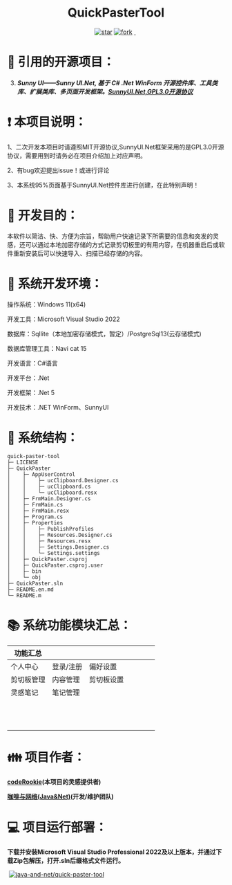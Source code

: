 <h1 align="center">QuickPasterTool</h1>
<p align="center">
	<a href='https://gitee.com/java-and-net/quick-paster-tool/stargazers'><img src='https://gitee.com/java-and-net/quick-paster-tool/badge/star.svg?theme=dark' alt='star'></img></a>
        <a href='https://gitee.com/java-and-net/quick-paster-tool/fork'><img src='https://gitee.com/java-and-net/quick-paster-tool/badge/fork.svg?theme=dark' alt='fork'></img></a>
        <a href='https://img.shields.io/travis/antvis/g2.svg'><img src="https://img.shields.io/travis/antvis/g2.svg" alt=""></img>
        <a href='https://img.shields.io/badge/license-MIT-000000.svg'><img src="https://img.shields.io/badge/license-MIT-000000.svg" alt=""></img></a>
        <a href='https://img.shields.io/badge/language-C#-red.svg'><img src="https://img.shields.io/badge/language-CSharp-red.svg" alt=""></img></a>
</p>


#  :pray: 引用的开源项目：

3. ##### Sunny UI——Sunny UI.Net, 基于 C# .Net WinForm 开源控件库、工具类库、扩展类库、多页面开发框架。[SunnyUI.Net,GPL3.0开源协议](https://gitee.com/yhuse/SunnyUI)

#  :exclamation: 本项目说明：

1、二次开发本项目时请遵照MIT开源协议,SunnyUI.Net框架采用的是GPL3.0开源协议，需要用到时请务必在项目介绍加上对应声明。

2、有bug欢迎提出issue！或进行评论

3、本系统95%页面基于SunnyUI.Net控件库进行创建，在此特别声明！

#  :thought_balloon: 开发目的：

本软件以简洁、快、方便为宗旨，帮助用户快速记录下所需要的信息和突发的灵感，还可以通过本地加密存储的方式记录剪切板里的有用内容，在机器重启后或软件重新安装后可以快速导入、扫描已经存储的内容。

#  :mag_right: 系统开发环境：

操作系统：Windows 11(x64)

开发工具：Microsoft Visual Studio 2022

数据库：Sqllite（本地加密存储模式，暂定）/PostgreSql13(云存储模式)

数据库管理工具：Navi cat 15

开发语言：C#语言

开发平台：.Net

开发框架：.Net 5

开发技术：.NET WinForm、SunnyUI

#  :open_file_folder: 系统结构：
```tree
quick-paster-tool
├─ LICENSE
├─ QuickPaster
│    ├─ AppUserControl
│    │    ├─ ucClipboard.Designer.cs
│    │    ├─ ucClipboard.cs
│    │    └─ ucClipboard.resx
│    ├─ FrmMain.Designer.cs
│    ├─ FrmMain.cs
│    ├─ FrmMain.resx
│    ├─ Program.cs
│    ├─ Properties
│    │    ├─ PublishProfiles
│    │    ├─ Resources.Designer.cs
│    │    ├─ Resources.resx
│    │    ├─ Settings.Designer.cs
│    │    └─ Settings.settings
│    ├─ QuickPaster.csproj
│    ├─ QuickPaster.csproj.user
│    ├─ bin
│    └─ obj
├─ QuickPaster.sln
├─ README.en.md
└─ README.m
```

#  :books: 系统功能模块汇总：

| 功能汇总   |           |            |      |      |      |      |
| ---------- | --------- | ---------- | ---- | ---- | ---- | ---- |
| 个人中心   | 登录/注册 | 偏好设置   |      |      |      |      |
| 剪切板管理 | 内容管理  | 剪切板设置 |      |      |      |      |
| 灵感笔记   | 笔记管理  |            |      |      |      |      |
|            |           |            |      |      |      |      |
|            |           |            |      |      |      |      |
|            |           |            |      |      |      |      |
|            |           |            |      |      |      |      |
|            |           |            |      |      |      |      |
|            |           |            |      |      |      |      |
|            |           |            |      |      |      |      |
|            |           |            |      |      |      |      |
|            |           |            |      |      |      |      |
|            |           |            |      |      |      |      |
|            |           |            |      |      |      |      |
|            |           |            |      |      |      |      |


#  :family: 项目作者：

**[codeRookie](https://gitee.com/coderokie)(本项目的灵感提供者)**

**[咖啡与网络(Java&Net)](https://gitee.com/java-and-net)(开发/维护团队)**

#  :computer: 项目运行部署：

**下载并安装Microsoft Visual Studio Professional 2022及以上版本，并通过下载Zip包解压，打开.sln后缀格式文件运行。**

​                                           [![java-and-net/quick-paster-tool](https://gitee.com/java-and-net/quick-paster-tool/widgets/widget_card.svg?colors=4183c4,ffffff,ffffff,e3e9ed,666666,9b9b9b)](https://gitee.com/java-and-net/quick-paster-tool)

